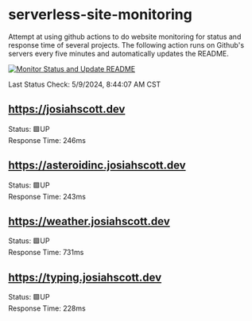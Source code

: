 # serverless-site-monitoring
Attempt at using github actions to do website monitoring for status and response time of several projects. The following action runs on Github's servers every five minutes and automatically updates the README.  

[![Monitor Status and Update README](https://github.com/JosiahSco/serverless-site-monitoring/actions/workflows/monitor.yaml/badge.svg)](https://github.com/JosiahSco/serverless-site-monitoring/actions/workflows/monitor.yaml)

Last Status Check: 5/9/2024, 8:44:07 AM CST

## https://josiahscott.dev
Status: 🟩UP  
Response Time: 246ms

## https://asteroidinc.josiahscott.dev
Status: 🟩UP  
Response Time: 243ms

## https://weather.josiahscott.dev
Status: 🟩UP  
Response Time: 731ms

## https://typing.josiahscott.dev
Status: 🟩UP  
Response Time: 228ms


